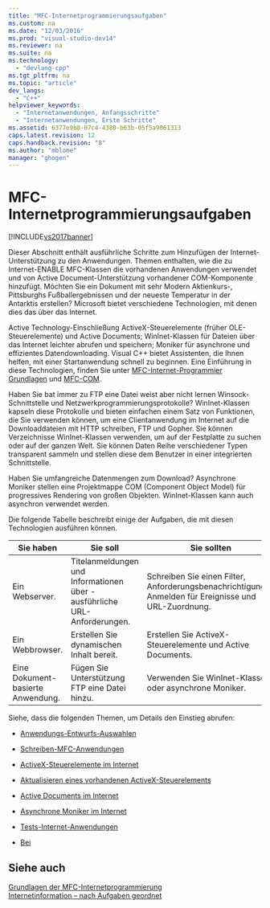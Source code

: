 ```yaml
---
title: "MFC-Internetprogrammierungsaufgaben"
ms.custom: na
ms.date: "12/03/2016"
ms.prod: "visual-studio-dev14"
ms.reviewer: na
ms.suite: na
ms.technology: 
  - "devlang-cpp"
ms.tgt_pltfrm: na
ms.topic: "article"
dev_langs: 
  - "C++"
helpviewer_keywords: 
  - "Internetanwendungen, Anfangsschritte"
  - "Internetanwendungen, Erste Schritte"
ms.assetid: 6377e9b8-07c4-4380-b63b-05f5a9061313
caps.latest.revision: 12
caps.handback.revision: "8"
ms.author: "mblome"
manager: "ghogen"
---
```

# MFC-Internetprogrammierungsaufgaben
[!INCLUDE[vs2017banner](../assembler/inline/includes/vs2017banner.md)]

Dieser Abschnitt enthält ausführliche Schritte zum Hinzufügen der Internet\-Unterstützung zu den Anwendungen.  Themen enthalten, wie die zu Internet\-ENABLE MFC\-Klassen die vorhandenen Anwendungen verwendet und von Active Document\-Unterstützung vorhandener COM\-Komponente hinzufügt.  Möchten Sie ein Dokument mit sehr Modern Aktienkurs\-, Pittsburghs Fußballergebnissen und der neueste Temperatur in der Antarktis erstellen?  Microsoft bietet verschiedene Technologien, mit denen dies das über das Internet.  
  
 Active Technology\-Einschließung ActiveX\-Steuerelemente \(früher OLE\-Steuerelemente\) und Active Documents; WinInet\-Klassen für Dateien über das Internet leichter abrufen und speichern; Moniker für asynchrone und effizientes Datendownloading.  Visual C\+\+ bietet Assistenten, die Ihnen helfen, mit einer Startanwendung schnell zu beginnen.  Eine Einführung in diese Technologien, finden Sie unter [MFC\-Internet\-Programmier Grundlagen](../mfc/mfc-internet-programming-basics.md) und [MFC\-COM](../mfc/mfc-com.md).  
  
 Haben Sie bat immer zu FTP eine Datei weist aber nicht lernen Winsock\-Schnittstelle und Netzwerkprogrammierungsprotokolle?  WinInet\-Klassen kapseln diese Protokolle und bieten einfachen einem Satz von Funktionen, die Sie verwenden können, um eine Clientanwendung im Internet auf die Downloaddateien mit HTTP schreiben, FTP und Gopher.  Sie können Verzeichnisse WinInet\-Klassen verwenden, um auf der Festplatte zu suchen oder auf der ganzen Welt.  Sie können Daten Reihe verschiedener Typen transparent sammeln und stellen diese dem Benutzer in einer integrierten Schnittstelle.  
  
 Haben Sie umfangreiche Datenmengen zum Download?  Asynchrone Moniker stellen eine Projektmappe COM \(Component Object Model\) für progressives Rendering von großen Objekten.  WinInet\-Klassen kann auch asynchron verwendet werden.  
  
 Die folgende Tabelle beschreibt einige der Aufgaben, die mit diesen Technologien ausführen können.  
  
|Sie haben|Sie soll|Sie sollten|  
|---------------|--------------|-----------------|  
|Ein Webserver.|Titelanmeldungen und Informationen über \-ausführliche URL\-Anforderungen.|Schreiben Sie einen Filter, Anforderungsbenachrichtigungen Anmelden für Ereignisse und URL\-Zuordnung.|  
|Ein Webbrowser.|Erstellen Sie dynamischen Inhalt bereit.|Erstellen Sie ActiveX\-Steuerelemente und Active Documents.|  
|Eine Dokument\-basierte Anwendung.|Fügen Sie Unterstützung FTP eine Datei hinzu.|Verwenden Sie WinInet\-Klassen oder asynchrone Moniker.|  
  
 Siehe, dass die folgenden Themen, um Details den Einstieg abrufen:  
  
-   [Anwendungs\-Entwurfs\-Auswahlen](../mfc/application-design-choices.md)  
  
-   [Schreiben\-MFC\-Anwendungen](../mfc/writing-mfc-applications.md)  
  
-   [ActiveX\-Steuerelemente im Internet](../mfc/activex-controls-on-the-internet.md)  
  
-   [Aktualisieren eines vorhandenen ActiveX\-Steuerelements](../mfc/upgrading-an-existing-activex-control.md)  
  
-   [Active Documents im Internet](../mfc/active-documents-on-the-internet.md)  
  
-   [Asynchrone Moniker im Internet](../mfc/asynchronous-monikers-on-the-internet.md)  
  
-   [Tests\-Internet\-Anwendungen](../mfc/testing-internet-applications.md)  
  
-   [Bei](../mfc/internet-security-cpp.md)  
  
## Siehe auch  
 [Grundlagen der MFC\-Internetprogrammierung](../mfc/mfc-internet-programming-basics.md)   
 [Internetinformation – nach Aufgaben geordnet](../mfc/internet-information-by-task.md)